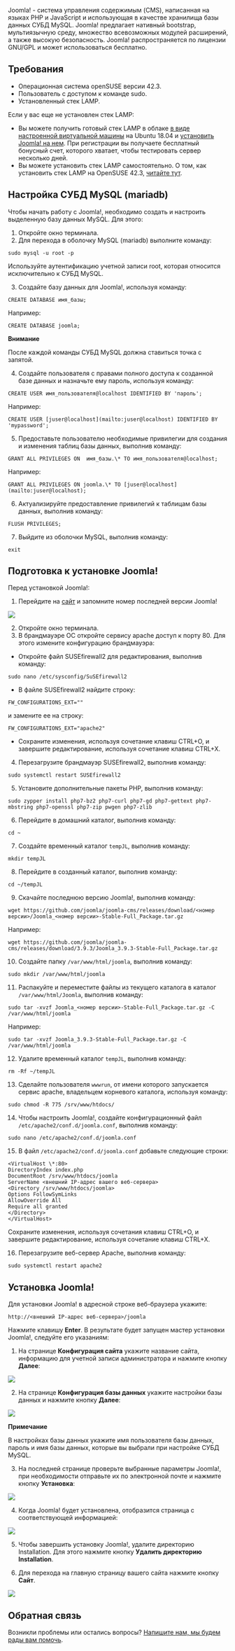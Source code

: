 Joomla! - система управления содержимым (CMS), написанная на языках PHP и JavaScript и использующая в качестве хранилища базы данных СУБД MySQL. Joomla! предлагает нативный bootstrap, мультиязычную среду, множество всевозможных модулей расширений, а также высокую безопасность. Joomla! распространяется по лицензии GNU/GPL и может использоваться бесплатно.

## Требования

- Операционная система openSUSE версии 42.3.
- Пользователь с доступом к команде sudo.
- Установленный стек LAMP.

Если у вас еще не установлен стек LAMP:

- Вы можете получить готовый стек LAMP в облаке [в виде настроенной виртуальной машины](https://mcs.mail.ru/app/services/marketplace/) на Ubuntu 18.04 и [установить Joomla! на нем](https://mcs.mail.ru/help/joomla-on-linux/joomla-ubuntu-18). При регистрации вы получаете бесплатный бонусный счет, которого хватает, чтобы тестировать сервер несколько дней.
- Вы можете установить стек LAMP самостоятельно. О том, как установить стек LAMP на OpenSUSE 42.3, [читайте тут](https://mcs.mail.ru/help/lamp-on-linux/lamp-opensuse-42).

## Настройка СУБД MySQL (mariadb)

Чтобы начать работу с Joomla!, необходимо создать и настроить выделенную базу данных MySQL. Для этого:

1.  Откройте окно терминала.
2.  Для перехода в оболочку MySQL (mariadb) выполните команду:

```
sudo mysql -u root -p 
```

Используйте аутентификацию учетной записи root, которая относится исключительно к СУБД MySQL.

3.  Создайте базу данных для Joomla!, используя команду:

```
CREATE DATABASE имя_базы;
```

Например:

```
CREATE DATABASE joomla;
```

<warn>

**Внимание**

После каждой команды СУБД MySQL должна ставиться точка с запятой.

</warn>

4.  Создайте пользователя с правами полного доступа к созданной базе данных и назначьте ему пароль, используя команду:

```
CREATE USER имя_пользователя@localhost IDENTIFIED BY 'пароль';
```

Например:

```
CREATE USER [juser@localhost](mailto:juser@localhost) IDENTIFIED BY 'mypassword';
```

5.  Предоставьте пользователю необходимые привилегии для создания и изменения таблиц базы данных, выполнив команду:

```
GRANT ALL PRIVILEGES ON  имя_базы.\* TO имя_пользователя@localhost;
```

Например:

```
GRANT ALL PRIVILEGES ON joomla.\* TO [juser@localhost](mailto:juser@localhost);
```

6.  Актуализируйте предоставление привилегий к таблицам базы данных, выполнив команду:

```
FLUSH PRIVILEGES;
```

7.  Выйдите из оболочки MySQL, выполнив команду:

```
exit
```

## Подготовка к установке Joomla!

Перед установкой Joomla!:

1.  Перейдите на [сайт](https://github.com/joomla/joomla-cms/releases) и запомните номер последней версии Joomla!

**![](./assets/1558687212640-1558687212640.jpeg)**

2.  Откройте окно терминала.
3.  В брандмауэре ОС откройте сервису apache доступ к порту 80. Для этого измените конфигурацию брандмауэра:

- Откройте файл SUSEfirewall2 для редактирования, выполнив команду:

```
sudo nano /etc/sysconfig/SuSEfirewall2

```

- В файле SUSEfirewall2 найдите строку:

```
FW_CONFIGURATIONS_EXT=""

```

и замените ее на строку:

```
FW_CONFIGURATIONS_EXT="apache2"

```

- Сохраните изменения, используя сочетание клавиш CTRL+O, и завершите редактирование, используя сочетание клавиш CTRL+X.

4.  Перезагрузите брандмауэр SUSEfirewall2, выполнив команду:

```
sudo systemctl restart SUSEfirewall2

```

5.  Установите дополнительные пакеты PHP, выполнив команду:

```
sudo zypper install php7-bz2 php7-curl php7-gd php7-gettext php7-mbstring php7-openssl php7-zip pwgen php7-zlib

```

6.  Перейдите в домашний каталог, выполнив команду:

```
cd ~
```

7.  Создайте временный каталог `tempJL`, выполнив команду:

```
mkdir tempJL
```

8.  Перейдите в созданный каталог, выполнив команду:

```
cd ~/tempJL
```

9.  Скачайте последнюю версию Joomla!, выполнив команду:

```
wget https://github.com/joomla/joomla-cms/releases/download/<номер версии>/Joomla_<номер версии>-Stable-Full_Package.tar.gz
```

Например:

```
wget https://github.com/joomla/joomla-cms/releases/download/3.9.3/Joomla_3.9.3-Stable-Full_Package.tar.gz
```

10. Создайте папку `/var/www/html/joomla`, выполнив команду:

```
sudo mkdir /var/www/html/joomla
```

11. Распакуйте и переместите файлы из текущего каталога в каталог `/var/www/html/Joomla`, выполнив команду:

```
sudo tar -xvzf Joomla_<номер версии>-Stable-Full_Package.tar.gz -C /var/www/html/joomla
```

Например:

```
sudo tar -xvzf Joomla_3.9.3-Stable-Full_Package.tar.gz -C /var/www/html/joomla
```

12. Удалите временный каталог `tempJL`, выполнив команду:

```
rm -Rf ~/tempJL
```

13. Сделайте пользователя `wwwrun`, от имени которого запускается сервис apache, владельцем корневого каталога, используя команду:

```
sudo chmod -R 775 /srv/www/htdocs/

```

14. Чтобы настроить Joomla!, создайте конфигурационный файл `/etc/apache2/conf.d/joomla.conf`, выполнив команду:

```
sudo nano /etc/apache2/conf.d/joomla.conf

```

15. В файл `/etc/apache2/conf.d/joomla.conf` добавьте следующие строки:

```
<VirtualHost \*:80>
DirectoryIndex index.php
DocumentRoot /srv/www/htdocs/joomla
ServerName <внешний IP-адрес вашего веб-сервера>
<Directory /srv/www/htdocs/joomla>
Options FollowSymLinks
AllowOverride All
Require all granted
</Directory>
</VirtualHost>
```

Сохраните изменения, используя сочетания клавиш CTRL+O, и завершите редактирование, используя сочетание клавиш CTRL+X.

16. Перезагрузите веб-сервер Apache, выполнив команду:

```
sudo systemctl restart apache2

```

## Установка Joomla!

Для установки Joomla! в адресной строке веб-браузера укажите:

```
http://<внешний IP-адрес веб-сервера>/joomla
```

Нажмите клавишу **Enter**. В результате будет запущен мастер установки Joomla!, следуйте его указаниям:

1.  На странице **Конфигурация сайта** укажите название сайта, информацию для учетной записи администратора и нажмите кнопку **Далее**:

**![](./assets/1558688277502-1558688277502.jpeg)**

2.  На странице **Конфигурация базы данных** укажите настройки базы данных и нажмите кнопку **Далее**:

**![](./assets/1558688313603-1558688313603.jpeg)**

<warn>

**Примечание**

В настройках базы данных укажите имя пользователя базы данных, пароль и имя базы данных, которые вы выбрали при настройке СУБД MySQL.

</warn>

3.  На последней странице проверьте выбранные параметры Joomla!, при необходимости отправьте их по электронной почте и нажмите кнопку **Установка**:

**![](./assets/1558688405324-1558688405324.jpeg)**

4.  Когда Joomla! будет установлена, отобразится страница с соответствующей информацией:

**![](./assets/1558688424040-1558688424040.jpeg)**

5.  Чтобы завершить установку Joomla!, удалите директорию Installation. Для этого нажмите кнопку **Удалить директорию Installation**.

6.  Для перехода на главную страницу вашего сайта нажмите кнопку **Сайт**.

**![](./assets/1558686971128-1558686971128.jpeg)**

## Обратная связь

Возникли проблемы или остались вопросы? [Напишите нам, мы будем рады вам помочь](https://mcs.mail.ru/help/contact-us).
